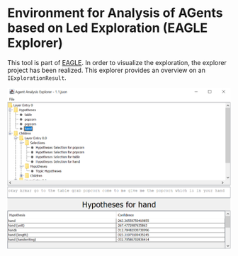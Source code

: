 # Environment for Analysis of AGents based on Led Exploration (EAGLE Explorer)
This tool is part of [EAGLE](https://github.com/kit-sdq/eagle).
In order to visualize the exploration, the explorer project has been realized.
This explorer provides an overview on an `IExplorationResult`.

![Explorer](.github/img/Explorer.png)


